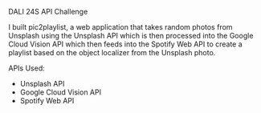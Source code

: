 DALI 24S API Challenge

I built pic2playlist, a web application that takes random photos from Unsplash using the Unsplash API which is then processed into the Google Cloud Vision API which then feeds into the Spotify Web API to create a playlist based on the object localizer from the Unsplash photo.

APIs Used:
- Unsplash API
- Google Cloud Vision API
- Spotify Web API

